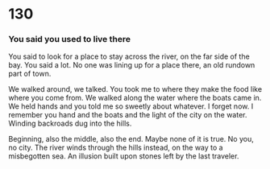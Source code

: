 # 130

### You said you used to live there

You said to look for a place to stay across the river, on the far side of the bay. You said a lot. No one was lining up for a place there, an old rundown part of town.

We walked around, we talked. You took me to where they make the food like where you come from. We walked along the water where the boats came in. We held hands and you told me so sweetly about whatever. I forget now. I remember you hand and the boats and the light of the city on the water. Winding backroads dug into the hills.

Beginning, also the middle, also the end. Maybe none of it is true. No you, no city. The river winds through the hills instead, on the way to a misbegotten sea. An illusion built upon stones left by the last traveler.